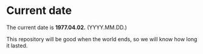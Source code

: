 # Current date

The current date is **1977.04.02.** (YYYY.MM.DD.)

This repository will be good when the world ends, so we will know how long it lasted.